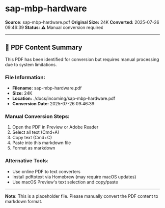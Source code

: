 # sap-mbp-hardware

**Source:** sap-mbp-hardware.pdf
**Original Size:**  24K
**Converted:** 2025-07-26 09:46:39
**Status:** ⚠️ Manual conversion required

---

## 📄 PDF Content Summary

This PDF has been identified for conversion but requires manual processing due to system limitations.

### File Information:
- **Filename:** sap-mbp-hardware.pdf
- **Size:**  24K
- **Location:** ./docs/incoming/sap-mbp-hardware.pdf
- **Conversion Date:** 2025-07-26 09:46:39

### Manual Conversion Steps:
1. Open the PDF in Preview or Adobe Reader
2. Select all text (Cmd+A)
3. Copy text (Cmd+C)
4. Paste into this markdown file
5. Format as markdown

### Alternative Tools:
- Use online PDF to text converters
- Install pdftotext via Homebrew (may require macOS updates)
- Use macOS Preview's text selection and copy/paste

---

**Note:** This is a placeholder file. Please manually convert the PDF content to markdown format.
